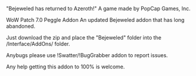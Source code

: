 "Bejeweled has returned to Azeroth!" A game made by PopCap Games, Inc.

WoW Patch 7.0 Peggle Addon An updated Bejeweled addon that has long abandoned.

Just download the zip and place the "Bejeweled" folder into the /Interface/AddOns/ folder.

Anybugs please use !Swatter/!BugGrabber addon to report issues.

Any help getting this addon to 100% is welcome.

